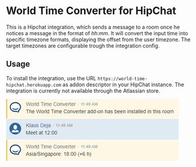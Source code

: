# World Time Converter for HipChat

This is a Hipchat integration, which sends a message to a room once he notices a message in the format of *hh:mm*. It
will convert the input time into specific timezone formats, displaying the offset from the user timezone.
The target timezones are configurable trough the integration config.

## Usage

To install the integration, use the URL `https://world-time-hipchat.herokuapp.com` as addon descriptor in your HipChat instance. The integration is currently not available through the Atlassian store.

![Example](example.png)